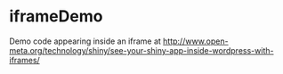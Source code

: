 # iframeDemo
Demo code appearing inside an iframe at http://www.open-meta.org/technology/shiny/see-your-shiny-app-inside-wordpress-with-iframes/
